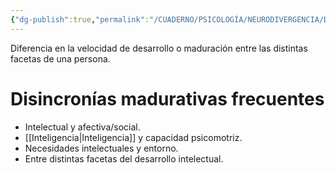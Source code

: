 ```yaml
---
{"dg-publish":true,"permalink":"/CUADERNO/PSICOLOGÍA/NEURODIVERGENCIA/Disincronía madurativa/"}
---
```


Diferencia en la velocidad de desarrollo o maduración entre las distintas facetas de una persona.

# Disincronías madurativas frecuentes
- Intelectual y afectiva/social.
- [[Inteligencia\|Inteligencia]] y capacidad psicomotriz.
- Necesidades intelectuales y entorno.
- Entre distintas facetas del desarrollo intelectual.